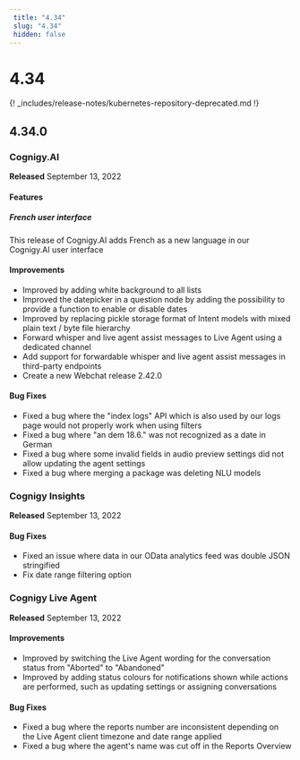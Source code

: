 ```yaml
---
 title: "4.34" 
 slug: "4.34" 
 hidden: false 
---
```

# 4.34

{! _includes/release-notes/kubernetes-repository-deprecated.md !}

## 4.34.0

### Cognigy.AI

**Released** September 13, 2022

#### Features

##### French user interface

This release of Cognigy.AI adds French as a new language in our Cognigy.AI user interface

#### Improvements

- Improved by adding white background to all lists
- Improved the datepicker in a question node by adding the possibility to provide a function to enable or disable dates
- Improved by replacing pickle storage format of Intent models with mixed plain text / byte file hierarchy
- Forward whisper and live agent assist messages to Live Agent using a dedicated channel
- Add support for forwardable whisper and live agent assist messages in third-party endpoints
- Create a new Webchat release 2.42.0

#### Bug Fixes

- Fixed a bug where the "index logs" API which is also used by our logs page would not properly work when using filters
- Fixed a bug where "an dem 18.6." was not recognized as a date in German
- Fixed a bug where some invalid fields in audio preview settings did not allow updating the agent settings
- Fixed a bug where merging a package was deleting NLU models

### Cognigy Insights

**Released** September 13, 2022

#### Bug Fixes

- Fixed an issue where data in our OData analytics feed was double JSON stringified
- Fix date range filtering option

### Cognigy Live Agent

**Released** September 13, 2022

#### Improvements

- Improved by switching the Live Agent wording for the conversation status from "Aborted" to "Abandoned"
- Improved by adding status colours for notifications shown while actions are performed, such as updating settings or assigning conversations

#### Bug Fixes

- Fixed a bug where the reports number are inconsistent depending on the Live Agent client timezone and date range applied
- Fixed a bug where the agent's name was cut off in the Reports Overview
